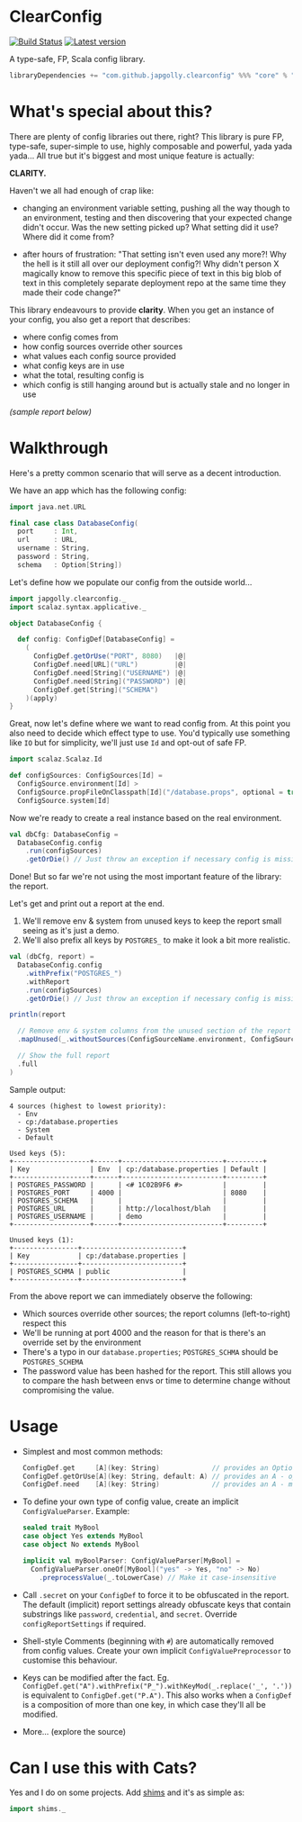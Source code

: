 # ClearConfig
[![Build Status](https://travis-ci.org/japgolly/clear-config.svg?branch=master)](https://travis-ci.org/japgolly/clear-config) [![Latest version](https://index.scala-lang.org/japgolly/clearconfig/core/latest.svg?color=orange)](https://index.scala-lang.org/japgolly/clearconfig/core)

A type-safe, FP, Scala config library.

```scala
libraryDependencies += "com.github.japgolly.clearconfig" %%% "core" % "<ver>"
```

# What's special about this?

There are plenty of config libraries out there, right?
This library is pure FP, type-safe, super-simple to use, highly composable and powerful, yada yada yada...
All true but it's biggest and most unique feature is actually:

**CLARITY.**

Haven't we all had enough of crap like:

* changing an environment variable setting, pushing all the way though to an environment, testing and
  then discovering that your expected change didn't occur. Was the new setting picked up?
  What setting did it use? Where did it come from?

* after hours of frustration: "That setting isn't even used any more?!
  Why the hell is it still all over our deployment config?!
  Why didn't person X magically know to remove this specific piece of text in this big blob of text in this completely
  separate deployment repo at the same time they made their code change?"

This library endeavours to provide **clarity**.
When you get an instance of your config, you also get a report that describes:

* where config comes from
* how config sources override other sources
* what values each config source provided
* what config keys are in use
* what the total, resulting config is
* which config is still hanging around but is actually stale and no longer in use

*(sample report below)*

# Walkthrough

Here's a pretty common scenario that will serve as a decent introduction.

We have an app which has the following config:

```scala
import java.net.URL

final case class DatabaseConfig(
  port     : Int,
  url      : URL,
  username : String,
  password : String,
  schema   : Option[String])
```

Let's define how we populate our config from the outside world...

```scala
import japgolly.clearconfig._
import scalaz.syntax.applicative._

object DatabaseConfig {

  def config: ConfigDef[DatabaseConfig] =
    (
      ConfigDef.getOrUse("PORT", 8080)   |@|
      ConfigDef.need[URL]("URL")         |@|
      ConfigDef.need[String]("USERNAME") |@|
      ConfigDef.need[String]("PASSWORD") |@|
      ConfigDef.get[String]("SCHEMA")
    )(apply)
}
```

Great, now let's define where we want to read config from.
At this point you also need to decide which effect type to use.
You'd typically use something like `IO` but for simplicity,
we'll just use `Id` and opt-out of safe FP.

```scala
import scalaz.Scalaz.Id

def configSources: ConfigSources[Id] =
  ConfigSource.environment[Id] >                                             // Highest priority
  ConfigSource.propFileOnClasspath[Id]("/database.props", optional = true) > //
  ConfigSource.system[Id]                                                    // Lowest priority
```

Now we're ready to create a real instance based on the real environment.

```scala
val dbCfg: DatabaseConfig =
  DatabaseConfig.config
    .run(configSources)
    .getOrDie() // Just throw an exception if necessary config is missing
```

Done! But so far we're not using the most important feature of the library: the report.

Let's get and print out a report at the end.

1. We'll remove env & system from unused keys to keep the report small seeing as it's just a demo.
1. We'll also prefix all keys by `POSTGRES_` to make it look a bit more realistic.

```scala
val (dbCfg, report) =
  DatabaseConfig.config
    .withPrefix("POSTGRES_")
    .withReport
    .run(configSources)
    .getOrDie() // Just throw an exception if necessary config is missing

println(report

  // Remove env & system columns from the unused section of the report
  .mapUnused(_.withoutSources(ConfigSourceName.environment, ConfigSourceName.system))

  // Show the full report
  .full
)
```

Sample output:

```text
4 sources (highest to lowest priority):
  - Env
  - cp:/database.properties
  - System
  - Default

Used keys (5):
+-------------------+------+-------------------------+---------+
| Key               | Env  | cp:/database.properties | Default |
+-------------------+------+-------------------------+---------+
| POSTGRES_PASSWORD |      | <# 1C02B9F6 #>          |         |
| POSTGRES_PORT     | 4000 |                         | 8080    |
| POSTGRES_SCHEMA   |      |                         |         |
| POSTGRES_URL      |      | http://localhost/blah   |         |
| POSTGRES_USERNAME |      | demo                    |         |
+-------------------+------+-------------------------+---------+

Unused keys (1):
+----------------+-------------------------+
| Key            | cp:/database.properties |
+----------------+-------------------------+
| POSTGRES_SCHMA | public                  |
+----------------+-------------------------+
```

From the above report we can immediately observe the following:

* Which sources override other sources; the report columns (left-to-right) respect this
* We'll be running at port 4000 and the reason for that is there's an override set by the environment
* There's a typo in our `database.properties`; `POSTGRES_SCHMA` should be `POSTGRES_SCHEMA`
* The password value has been hashed for the report. This still allows you to compare the hash between envs or time to determine change without compromising the value.

# Usage

* Simplest and most common methods:

  ```scala
  ConfigDef.get     [A](key: String)             // provides an Option[A] - optional config
  ConfigDef.getOrUse[A](key: String, default: A) // provides an A - optional config with default
  ConfigDef.need    [A](key: String)             // provides an A - mandatory config; error if not provided
  ```

* To define your own type of config value, create an implicit `ConfigValueParser`. Example:

  ```scala
  sealed trait MyBool
  case object Yes extends MyBool
  case object No extends MyBool

  implicit val myBoolParser: ConfigValueParser[MyBool] =
    ConfigValueParser.oneOf[MyBool]("yes" -> Yes, "no" -> No)
      .preprocessValue(_.toLowerCase) // Make it case-insensitive
  ```

* Call `.secret` on your `ConfigDef` to force it to be obfuscated in the report.
  The default (implicit) report settings already obfuscate keys that contain substrings like
  `password`, `credential`, and `secret`. Override `configReportSettings` if required.

* Shell-style Comments (beginning with `#`) are automatically removed from config values.
  Create your own implicit `ConfigValuePreprocessor` to customise this behaviour.

* Keys can be modified after the fact. Eg. `ConfigDef.get("A").withPrefix("P_").withKeyMod(_.replace('_', '.'))`
  is equivalent to `ConfigDef.get("P.A")`. This also works when a `ConfigDef` is a composition of more than
  one key, in which case they'll all be modified.

* More... (explore the source)

# Can I use this with Cats?

Yes and I do on some projects. Add [shims](https://github.com/djspiewak/shims) and it's as simple as:

```scala
import shims._
```
